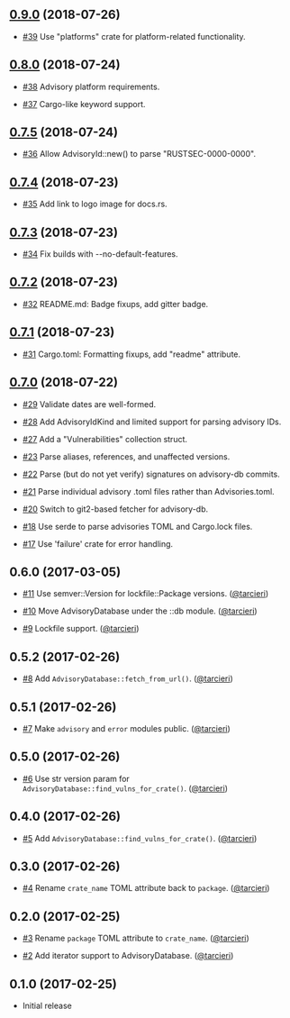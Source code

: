## [0.9.0] (2018-07-26)

[0.9.0]: https://github.com/RustSec/rustsec-crate/compare/v0.8.0...v0.9.0

* [#39](https://github.com/RustSec/rustsec-crate/pull/39)
  Use "platforms" crate for platform-related functionality.

## [0.8.0] (2018-07-24)

[0.8.0]: https://github.com/RustSec/rustsec-crate/compare/v0.7.5...v0.8.0

* [#38](https://github.com/RustSec/rustsec-crate/pull/38)
  Advisory platform requirements.

* [#37](https://github.com/RustSec/rustsec-crate/pull/37)
  Cargo-like keyword support.

## [0.7.5] (2018-07-24)

[0.7.5]: https://github.com/RustSec/rustsec-crate/compare/v0.7.4...v0.7.5

* [#36](https://github.com/RustSec/rustsec-crate/pull/36)
  Allow AdvisoryId::new() to parse "RUSTSEC-0000-0000".

## [0.7.4] (2018-07-23)

[0.7.4]: https://github.com/RustSec/rustsec-crate/compare/v0.7.3...v0.7.4

* [#35](https://github.com/RustSec/rustsec-crate/pull/35)
  Add link to logo image for docs.rs.

## [0.7.3] (2018-07-23)

[0.7.3]: https://github.com/RustSec/rustsec-crate/compare/v0.7.2...v0.7.3

* [#34](https://github.com/RustSec/rustsec-crate/pull/34)
  Fix builds with --no-default-features.

## [0.7.2] (2018-07-23)

[0.7.2]: https://github.com/RustSec/rustsec-crate/compare/v0.7.1...v0.7.2

* [#32](https://github.com/RustSec/rustsec-crate/pull/32)
  README.md: Badge fixups, add gitter badge.

## [0.7.1] (2018-07-23)

[0.7.1]: https://github.com/RustSec/rustsec-crate/compare/v0.7.0...v0.7.1

* [#31](https://github.com/RustSec/rustsec-crate/pull/31)
  Cargo.toml: Formatting fixups, add "readme" attribute.

## [0.7.0] (2018-07-22)

[0.7.0]: https://github.com/RustSec/rustsec-crate/compare/v0.6.0...v0.7.0

* [#29](https://github.com/RustSec/rustsec-crate/pull/29)
  Validate dates are well-formed.

* [#28](https://github.com/RustSec/rustsec-crate/pull/28)
  Add AdvisoryIdKind and limited support for parsing advisory IDs.

* [#27](https://github.com/RustSec/rustsec-crate/pull/27)
  Add a "Vulnerabilities" collection struct.

* [#23](https://github.com/RustSec/rustsec-crate/pull/23)
  Parse aliases, references, and unaffected versions.

* [#22](https://github.com/RustSec/rustsec-crate/pull/22)
  Parse (but do not yet verify) signatures on advisory-db commits.

* [#21](https://github.com/RustSec/rustsec-crate/pull/21)
  Parse individual advisory .toml files rather than Advisories.toml.

* [#20](https://github.com/RustSec/rustsec-crate/pull/20)
  Switch to git2-based fetcher for advisory-db.

* [#18](https://github.com/RustSec/rustsec-crate/pull/18)
  Use serde to parse advisories TOML and Cargo.lock files.

* [#17](https://github.com/RustSec/rustsec-crate/pull/17)
  Use 'failure' crate for error handling.

## 0.6.0 (2017-03-05)

* [#11](https://github.com/RustSec/rustsec-crate/pull/11)
  Use semver::Version for lockfile::Package versions.
  ([@tarcieri])

* [#10](https://github.com/RustSec/rustsec-crate/pull/10)
  Move AdvisoryDatabase under the ::db module.
  ([@tarcieri])
 
* [#9](https://github.com/RustSec/rustsec-crate/pull/9)
  Lockfile support.
  ([@tarcieri])

## 0.5.2 (2017-02-26)

* [#8](https://github.com/RustSec/rustsec-crate/pull/8)
  Add `AdvisoryDatabase::fetch_from_url()`.
  ([@tarcieri])

## 0.5.1 (2017-02-26)

* [#7](https://github.com/RustSec/rustsec-crate/pull/7)
  Make `advisory` and `error` modules public.
  ([@tarcieri])

## 0.5.0 (2017-02-26)

* [#6](https://github.com/RustSec/rustsec-crate/pull/6)
  Use str version param for `AdvisoryDatabase::find_vulns_for_crate()`.
  ([@tarcieri])

## 0.4.0 (2017-02-26)

* [#5](https://github.com/RustSec/rustsec-crate/pull/5)
  Add `AdvisoryDatabase::find_vulns_for_crate()`.
  ([@tarcieri])

## 0.3.0 (2017-02-26)

* [#4](https://github.com/RustSec/rustsec-crate/pull/4)
  Rename `crate_name` TOML attribute back to `package`.
  ([@tarcieri])

## 0.2.0 (2017-02-25)

* [#3](https://github.com/RustSec/rustsec-crate/pull/3)
  Rename `package` TOML attribute to `crate_name`.
  ([@tarcieri])

* [#2](https://github.com/RustSec/rustsec-crate/pull/2)
  Add iterator support to AdvisoryDatabase.
  ([@tarcieri])

## 0.1.0 (2017-02-25)

* Initial release

[@tarcieri]: https://github.com/tarcieri
